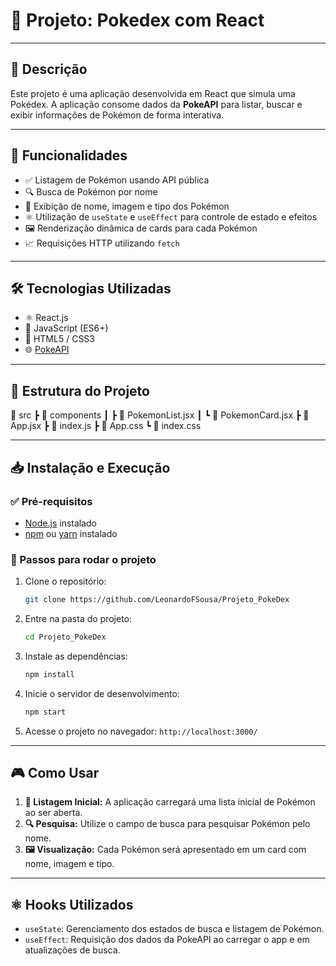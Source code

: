 # 📌 Projeto: Pokedex com React

---

## 🚀 Descrição
Este projeto é uma aplicação desenvolvida em React que simula uma Pokédex. A aplicação consome dados da **PokeAPI** para listar, buscar e exibir informações de Pokémon de forma interativa.

---

## 🎯 Funcionalidades
- ✅ Listagem de Pokémon usando API pública
- 🔍 Busca de Pokémon por nome
- 📄 Exibição de nome, imagem e tipo dos Pokémon
- ⚛️ Utilização de `useState` e `useEffect` para controle de estado e efeitos
- 🖼️ Renderização dinâmica de cards para cada Pokémon
- 📈 Requisições HTTP utilizando `fetch`

---

## 🛠 Tecnologias Utilizadas
- ⚛️ React.js
- 📜 JavaScript (ES6+)
- 🎨 HTML5 / CSS3
- 🌐 [PokeAPI](https://pokeapi.co/)

---

## 📂 Estrutura do Projeto
📂 src
 ┣ 📂 components
 ┃ ┣ 📜 PokemonList.jsx
 ┃ ┗ 📜 PokemonCard.jsx
 ┣ 📜 App.jsx
 ┣ 📜 index.js
 ┣ 📜 App.css
 ┗ 📜 index.css

---

## 📥 Instalação e Execução
### ✅ Pré-requisitos
- [Node.js](https://nodejs.org/) instalado
- [npm](https://www.npmjs.com/) ou [yarn](https://yarnpkg.com/) instalado

### 📌 Passos para rodar o projeto
1. Clone o repositório:
   ```sh
   git clone https://github.com/LeonardoFSousa/Projeto_PokeDex
   ```
2. Entre na pasta do projeto:
   ```sh
   cd Projeto_PokeDex
   ```
3. Instale as dependências:
   ```sh
   npm install
   ```
4. Inicie o servidor de desenvolvimento:
   ```sh
   npm start
   ```
5. Acesse o projeto no navegador: `http://localhost:3000/`

---

## 🎮 Como Usar
1. **📜 Listagem Inicial:** A aplicação carregará uma lista inicial de Pokémon ao ser aberta.
2. **🔍 Pesquisa:** Utilize o campo de busca para pesquisar Pokémon pelo nome.
3. **🖼️ Visualização:** Cada Pokémon será apresentado em um card com nome, imagem e tipo.

---

## ⚛️ Hooks Utilizados
- `useState`: Gerenciamento dos estados de busca e listagem de Pokémon.
- `useEffect`: Requisição dos dados da PokeAPI ao carregar o app e em atualizações de busca.
